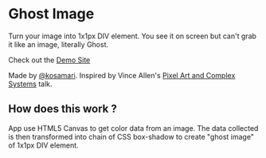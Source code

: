 # Ghost Image

Turn your image into 1x1px DIV element. You see it on screen but can't grab it like an image, literally Ghost.

Check out the [Demo Site](https://kosamari.github.io/Ghost-Image)

Made by [@kosamari](https://twitter.com/kosamari). Inspired by Vince Allen's [Pixel Art and Complex Systems](https://www.youtube.com/watch?v=mrxsD0mCpZ4) talk.


## How does this work ?
App use HTML5 Canvas to get color data from an image. The data collected is then transformed into chain of CSS box-shadow to create "ghost image" of 1x1px DIV element.
